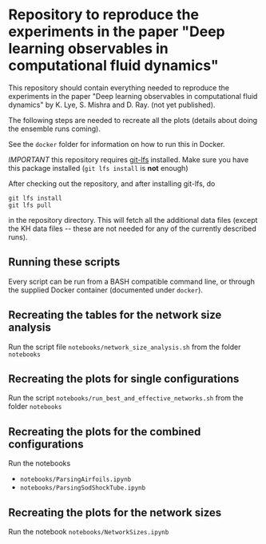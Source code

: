 # Repository to reproduce the experiments in the paper "Deep learning observables in computational fluid dynamics"

This repository should contain everything needed to reproduce the experiments in the paper "Deep learning observables in computational fluid dynamics" by K. Lye, S. Mishra and D. Ray. (not yet published).

The following steps are needed to recreate all the plots (details about doing the ensemble runs coming).

See the ```docker``` folder for information on how to run this in Docker.

*IMPORTANT* this repository requires [git-lfs](https://git-lfs.github.com/) installed. Make sure you have this package installed (```git lfs install``` is **not** enough)

After checking out the repository, and after installing git-lfs, do

    git lfs install
    git lfs pull

in the repository directory. This will fetch all the additional data files (except the KH data files -- these are not needed for any of the currently described runs).

## Running these scripts

Every script can be run from a BASH compatible command line, or through the
supplied Docker container (documented under ```docker```).

## Recreating the tables for the network size analysis

Run the script file ```notebooks/network_size_analysis.sh``` from the folder ```notebooks```

## Recreating the plots for single configurations

Run the script ```notebooks/run_best_and_effective_networks.sh``` from the folder ```notebooks```

## Recreating the plots for the combined configurations

Run the notebooks

  * ```notebooks/ParsingAirfoils.ipynb```
  * ```notebooks/ParsingSodShockTube.ipynb```


## Recreating the plots for the network sizes

Run the notebook ```notebooks/NetworkSizes.ipynb```
